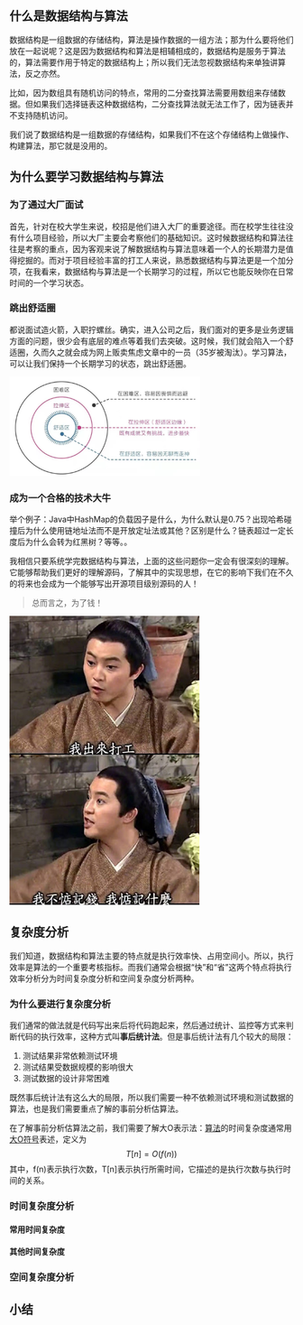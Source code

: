 ## 什么是数据结构与算法

数据结构是一组数据的存储结构，算法是操作数据的一组方法；那为什么要将他们放在一起说呢？这是因为数据结构和算法是相辅相成的，数据结构是服务于算法的，算法需要作用于特定的数据结构上；所以我们无法忽视数据结构来单独讲算法，反之亦然。

比如，因为数组具有随机访问的特点，常用的二分查找算法需要用数组来存储数据。但如果我们选择链表这种数据结构，二分查找算法就无法工作了，因为链表并不支持随机访问。

我们说了数据结构是一组数据的存储结构，如果我们不在这个存储结构上做操作、构建算法，那它就是没用的。

## 为什么要学习数据结构与算法

### 为了通过大厂面试

首先，针对在校大学生来说，校招是他们进入大厂的重要途径。而在校学生往往没有什么项目经验，所以大厂主要会考察他们的基础知识。这时候数据结构和算法往往是考察的重点，因为客观来说了解数据结构与算法意味着一个人的长期潜力是值得挖掘的。而对于项目经验丰富的打工人来说，熟悉数据结构与算法更是一个加分项，在我看来，数据结构与算法是一个长期学习的过程，所以它也能反映你在日常时间的一个学习状态。

### 跳出舒适圈

都说面试造火箭，入职拧螺丝。确实，进入公司之后，我们面对的更多是业务逻辑方面的问题，很少会有底层的难点等着我们去突破。这时候，我们就会陷入一个舒适圈，久而久之就会成为网上贩卖焦虑文章中的一员（35岁被淘汰）。学习算法，可以让我们保持一个长期学习的状态，跳出舒适圈。

<img src=".\pic\舒适圈.jpg" alt="舒适圈" style="zoom:33%;" />

### 成为一个合格的技术大牛

举个例子：Java中HashMap的负载因子是什么，为什么默认是0.75？出现哈希碰撞后为什么使用链地址法而不是开放定址法或其他？区别是什么？链表超过一定长度后为什么会转为红黑树？等等。。

我相信只要系统学完数据结构与算法，上面的这些问题你一定会有很深刻的理解。它能够帮助我们更好的理解源码，了解其中的实现思想，在它的影响下我们在不久的将来也会成为一个能够写出开源项目级别源码的人！

> 总而言之，为了钱！

![我不惦记钱我惦记什么](.\pic\我出来打工.jpg)

## 复杂度分析

我们知道，数据结构和算法主要的特点就是执行效率快、占用空间小。所以，执行效率是算法的一个重要考核指标。而我们通常会根据“快”和“省”这两个特点将执行效率分析分为时间复杂度分析和空间复杂度分析两种。

### 为什么要进行复杂度分析

我们通常的做法就是代码写出来后将代码跑起来，然后通过统计、监控等方式来判断代码的执行效率，这种方式叫**事后统计法**。但是事后统计法有几个较大的局限：

1. 测试结果非常依赖测试环境
2. 测试结果受数据规模的影响很大
3. 测试数据的设计非常困难

既然事后统计法有这么大的局限，所以我们需要一种不依赖测试环境和测试数据的算法，也是我们需要重点了解的事前分析估算法。

在了解事前分析估算法之前，我们需要了解大O表示法：[算法](https://baike.baidu.com/item/算法/209025)的时间复杂度通常用[大O符号](https://baike.baidu.com/item/大O符号)表述，定义为
$$
T[n] = O(f(n))
$$
其中，f(n)表示执行次数，T[n]表示执行所需时间，它描述的是执行次数与执行时间的关系。

### 时间复杂度分析



#### 常用时间复杂度

#### 其他时间复杂度

### 空间复杂度分析

## 小结


